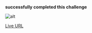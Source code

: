 **successfully completed this challenge**

![alt](../multi-step-form-main/public/screentshot-preview.png)


[Live URL](https://prabhu7x.github.io/multi-step-form-main/)